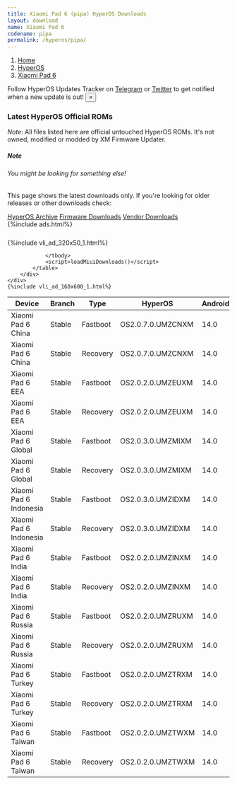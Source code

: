 ```yaml
---
title: Xiaomi Pad 6 (pipa) HyperOS Downloads
layout: download
name: Xiaomi Pad 6
codename: pipa
permalink: /hyperos/pipa/
---
```

<nav aria-label="breadcrumb">
    <ol class="breadcrumb">
        <li class="breadcrumb-item"><a href="/">Home</a></li>
        <li class="breadcrumb-item"><a href="/hyperos/">HyperOS</a></li>
        <li class="breadcrumb-item active" aria-current="page"><a href="/hyperos/pipa/">Xiaomi Pad 6</a></li>
    </ol>
</nav>
<div class="alert alert-primary alert-dismissible fade show" role="alert">
    Follow HyperOS Updates Tracker on <a href="https://t.me/MIUIUpdatesTracker" class="alert-link">Telegram</a>
     or <a href="https://twitter.com/MiFwUpdater" class="alert-link">Twitter</a> to get notified when a new update is out!
    <button type="button" class="close" data-dismiss="alert" aria-label="Close">
        <span aria-hidden="true">&times;</span>
    </button>
</div>

### Latest HyperOS Official ROMs
*Note*: All files listed here are official untouched HyperOS ROMs. It's not owned, modified or modded by XM Firmware Updater.
<div class="card">
  <div class="card-body">
    <h5 class="card-title">Note</h5>
    <h6 class="card-subtitle mb-2 text-muted">You might be looking for something else!</h6>
    <p class="card-text">This page shows the latest downloads only.
     If you're looking for older releases or other downloads check:</p>
    <a href="/archive/hyperos/pipa/" class="card-link">HyperOS Archive</a>
    <a href="/firmware/pipa/" class="card-link">Firmware Downloads</a>
    <a href="/vendor/pipa/" class="card-link">Vendor Downloads</a>
  </div>
</div>
{%include ads.html%}
<div class="row justify-content-center">
    <div class="col-10">
        <div class="table-responsive-md" style="margin-top: 25px;">
            {%include vli_ad_320x50_1.html%}
            <table id="miui" class="display dt-responsive nowrap compact table table-striped table-hover table-sm">
                <thead class="thead-dark">
                    <tr>
                        <th data-ref="device">Device</th>
                        <th data-ref="branch">Branch</th>
                        <th data-ref="type">Type</th>
                        <th data-ref="miui">HyperOS</th>
                        <th data-ref="android">Android</th>
                        <th data-ref="size">Size</th>
                        <th data-ref="size">Date</th>
                        <th data-ref="link">Link</th>
                    </tr>
                </thead>
                <tbody>
                <tr><td>Xiaomi Pad 6 China</td><td>Stable</td><td>Fastboot</td><td>OS2.0.7.0.UMZCNXM</td><td>14.0</td><td>6.4 GB</td><td>2025-03-26</td><td><a href="/hyperos/pipa/stable/OS2.0.7.0.UMZCNXM/">Download</a></td></tr>
<tr><td>Xiaomi Pad 6 China</td><td>Stable</td><td>Recovery</td><td>OS2.0.7.0.UMZCNXM</td><td>14.0</td><td>5.6 GB</td><td>2025-04-17</td><td><a href="/hyperos/pipa/stable/OS2.0.7.0.UMZCNXM/">Download</a></td></tr>
<tr><td>Xiaomi Pad 6 EEA</td><td>Stable</td><td>Fastboot</td><td>OS2.0.2.0.UMZEUXM</td><td>14.0</td><td>5.6 GB</td><td>2025-03-24</td><td><a href="/hyperos/pipa/stable/OS2.0.2.0.UMZEUXM/">Download</a></td></tr>
<tr><td>Xiaomi Pad 6 EEA</td><td>Stable</td><td>Recovery</td><td>OS2.0.2.0.UMZEUXM</td><td>14.0</td><td>4.7 GB</td><td>2025-04-08</td><td><a href="/hyperos/pipa/stable/OS2.0.2.0.UMZEUXM/">Download</a></td></tr>
<tr><td>Xiaomi Pad 6 Global</td><td>Stable</td><td>Fastboot</td><td>OS2.0.3.0.UMZMIXM</td><td>14.0</td><td>5.8 GB</td><td>2025-03-24</td><td><a href="/hyperos/pipa/stable/OS2.0.3.0.UMZMIXM/">Download</a></td></tr>
<tr><td>Xiaomi Pad 6 Global</td><td>Stable</td><td>Recovery</td><td>OS2.0.3.0.UMZMIXM</td><td>14.0</td><td>4.7 GB</td><td>2025-04-08</td><td><a href="/hyperos/pipa/stable/OS2.0.3.0.UMZMIXM/">Download</a></td></tr>
<tr><td>Xiaomi Pad 6 Indonesia</td><td>Stable</td><td>Fastboot</td><td>OS2.0.3.0.UMZIDXM</td><td>14.0</td><td>5.6 GB</td><td>2025-04-10</td><td><a href="/hyperos/pipa/stable/OS2.0.3.0.UMZIDXM/">Download</a></td></tr>
<tr><td>Xiaomi Pad 6 Indonesia</td><td>Stable</td><td>Recovery</td><td>OS2.0.3.0.UMZIDXM</td><td>14.0</td><td>4.7 GB</td><td>2025-04-18</td><td><a href="/hyperos/pipa/stable/OS2.0.3.0.UMZIDXM/">Download</a></td></tr>
<tr><td>Xiaomi Pad 6 India</td><td>Stable</td><td>Fastboot</td><td>OS2.0.2.0.UMZINXM</td><td>14.0</td><td>5.2 GB</td><td>2025-03-24</td><td><a href="/hyperos/pipa/stable/OS2.0.2.0.UMZINXM/">Download</a></td></tr>
<tr><td>Xiaomi Pad 6 India</td><td>Stable</td><td>Recovery</td><td>OS2.0.2.0.UMZINXM</td><td>14.0</td><td>4.6 GB</td><td>2025-04-08</td><td><a href="/hyperos/pipa/stable/OS2.0.2.0.UMZINXM/">Download</a></td></tr>
<tr><td>Xiaomi Pad 6 Russia</td><td>Stable</td><td>Fastboot</td><td>OS2.0.2.0.UMZRUXM</td><td>14.0</td><td>6.2 GB</td><td>2025-03-24</td><td><a href="/hyperos/pipa/stable/OS2.0.2.0.UMZRUXM/">Download</a></td></tr>
<tr><td>Xiaomi Pad 6 Russia</td><td>Stable</td><td>Recovery</td><td>OS2.0.2.0.UMZRUXM</td><td>14.0</td><td>4.6 GB</td><td>2025-04-08</td><td><a href="/hyperos/pipa/stable/OS2.0.2.0.UMZRUXM/">Download</a></td></tr>
<tr><td>Xiaomi Pad 6 Turkey</td><td>Stable</td><td>Fastboot</td><td>OS2.0.2.0.UMZTRXM</td><td>14.0</td><td>5.7 GB</td><td>2025-03-24</td><td><a href="/hyperos/pipa/stable/OS2.0.2.0.UMZTRXM/">Download</a></td></tr>
<tr><td>Xiaomi Pad 6 Turkey</td><td>Stable</td><td>Recovery</td><td>OS2.0.2.0.UMZTRXM</td><td>14.0</td><td>4.7 GB</td><td>2025-04-08</td><td><a href="/hyperos/pipa/stable/OS2.0.2.0.UMZTRXM/">Download</a></td></tr>
<tr><td>Xiaomi Pad 6 Taiwan</td><td>Stable</td><td>Fastboot</td><td>OS2.0.2.0.UMZTWXM</td><td>14.0</td><td>5.5 GB</td><td>2025-03-24</td><td><a href="/hyperos/pipa/stable/OS2.0.2.0.UMZTWXM/">Download</a></td></tr>
<tr><td>Xiaomi Pad 6 Taiwan</td><td>Stable</td><td>Recovery</td><td>OS2.0.2.0.UMZTWXM</td><td>14.0</td><td>4.6 GB</td><td>2025-04-08</td><td><a href="/hyperos/pipa/stable/OS2.0.2.0.UMZTWXM/">Download</a></td></tr>

                </tbody>
                <script>loadMiuiDownloads()</script>
            </table>
        </div>
    </div>
    {%include vli_ad_160x600_1.html%}
</div>
